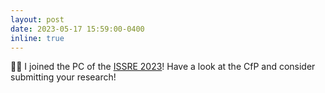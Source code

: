 ```yaml
---
layout: post
date: 2023-05-17 15:59:00-0400
inline: true
---
```


:man_technologist: I joined the PC of the [ISSRE 2023](https://issre.github.io/2023/)! Have a look at the CfP and consider submitting your research!